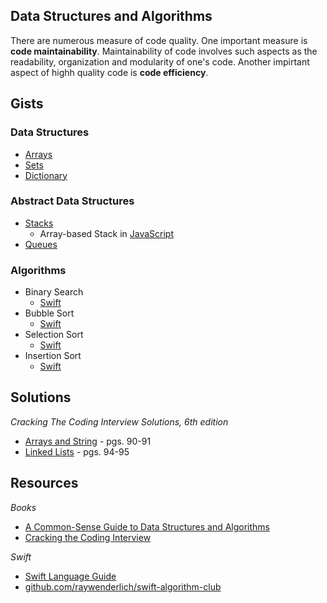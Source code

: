 
## Data Structures and Algorithms

There are numerous measure of code quality. One important measure is **code maintainability**. Maintainability of code involves such aspects as the readability, organization and modularity of one's code. Another impirtant aspect of highh quality code is **code efficiency**. 

## Gists
### Data Structures
* [Arrays](https://gist.github.com/jocelyn-boyd/fe5b0f34fe3f76ef0fee0a1031cf083e)
* [Sets](https://gist.github.com/jocelyn-boyd/840e01305484203baa4cbe985cc0468f)
* [Dictionary](https://gist.github.com/jocelyn-boyd/8f8f936972faef3afd779a4b45b7b934)

### Abstract Data Structures
* [Stacks](https://gist.github.com/jocelyn-boyd/9f2ef9833f163e61018949d72770a211)
  * Array-based Stack in [JavaScript](https://gist.github.com/jocelyn-boyd/e0edcf441f3fbc2b1317cc1f7ad72af4)
* [Queues](https://gist.github.com/jocelyn-boyd/ae30b85f9fb5810ae8134fc55955a6f7)

### Algorithms
* Binary Search
  * [Swift](https://gist.github.com/jocelyn-boyd/4bc73957c9175632e6020dd64ec44b3c)
* Bubble Sort
  * [Swift](https://gist.github.com/jocelyn-boyd/1e2773d7bd5a1e4e2dbd455ceb032b99)
* Selection Sort
  * [Swift](https://gist.github.com/jocelyn-boyd/63fe7fe85b3586a1708d3e6275993620)
* Insertion Sort
  * [Swift](https://gist.github.com/jocelyn-boyd/daec9f3281a2cc8e28caf730aac393c1)

## Solutions
*Cracking The Coding Interview Solutions, 6th edition*
* [Arrays and String](https://gist.github.com/jocelyn-boyd/0f8f2c3b76178dd0b7b1ff787f1a9d23) - pgs. 90-91
* [Linked Lists](https://gist.github.com/jocelyn-boyd/f8742a664f5008b8c2e1b0b2da7567d2) - pgs. 94-95 

## Resources
*Books*
* [A Common-Sense Guide to Data Structures and Algorithms](https://www.amazon.com/Common-Sense-Guide-Structures-Algorithms-Second/dp/1680507222/ref=sr_1_3?crid=2FWA7W6KLBGJ0&dchild=1&keywords=common+sense+guide+to+data+structures+and+algorithms&qid=1627436411&sprefix=common+sense+guide+to+%2Caps%2C189&sr=8-3)
* [Cracking the Coding Interview](https://www.amazon.com/Cracking-Coding-Interview-Programming-Questions/dp/0984782850/ref=sr_1_3?crid=T3IJAZG5EAL2&dchild=1&keywords=cracking+the+coding+interview+2021&qid=1627436378&sprefix=cracking+the+coding+in%2Caps%2C200&sr=8-3)

*Swift*
* [Swift Language Guide](https://docs.swift.org/swift-book/LanguageGuide/TheBasics.html)
* [github.com/raywenderlich/swift-algorithm-club](https://github.com/raywenderlich/swift-algorithm-club)
